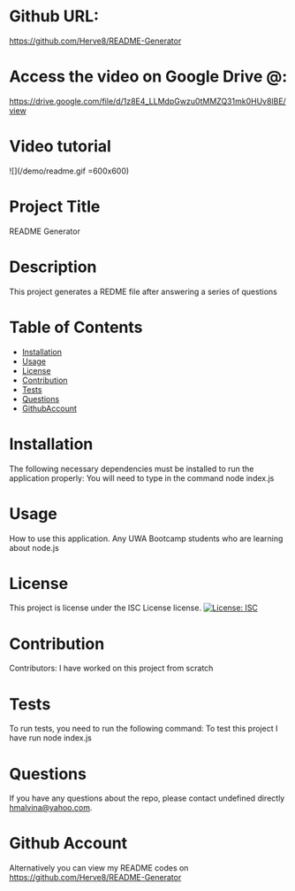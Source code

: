 
  # Github URL: 
  https://github.com/Herve8/README-Generator

  # Access the video on Google Drive @:
  https://drive.google.com/file/d/1z8E4_LLMdpGwzu0tMMZQ31mk0HUv8lBE/view

  # Video tutorial
  ![](/demo/readme.gif =600x600)
  # Project Title 
  README Generator
  # Description
  This project generates a REDME file after answering a series of questions

  # Table of Contents 
  * [Installation](#installation)
  * [Usage](#usage)
  * [License](#license)
  * [Contribution](#contributing)
  * [Tests](#tests)
  * [Questions](#questions)
  * [GithubAccount](#githubAccount)
  
  # Installation
  The following necessary dependencies must be installed to run the application properly: You will need to type in the command node index.js

  # Usage
  How to use this application. Any UWA Bootcamp students who are learning about node.js

  # License
  This project is license under the ISC License license.
  [![License: ISC](https://img.shields.io/badge/License-ISC-blue.svg)](https://github.com/Herve8/README-Generator)

  # Contribution
  ​Contributors: I have worked on this project from scratch

  # Tests
  To run tests, you need to run the following command: To test this project I have run node index.js

  # Questions
  If you have any questions about the repo, please contact undefined directly hmalvina@yahoo.com.

  # Github Account
  Alternatively you can view my README codes on https://github.com/Herve8/README-Generator
  